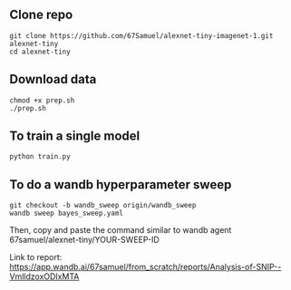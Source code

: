 ## Clone repo
```
git clone https://github.com/67Samuel/alexnet-tiny-imagenet-1.git alexnet-tiny
cd alexnet-tiny
```

## Download data
```
chmod +x prep.sh
./prep.sh
```

## To train a single model
```
python train.py
```

## To do a wandb hyperparameter sweep
```
git checkout -b wandb_sweep origin/wandb_sweep
wandb sweep bayes_sweep.yaml
```
Then, copy and paste the command similar to wandb agent 67samuel/alexnet-tiny/YOUR-SWEEP-ID

Link to report:
https://app.wandb.ai/67samuel/from_scratch/reports/Analysis-of-SNIP--VmlldzoxODIxMTA
